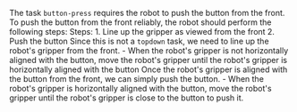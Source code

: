 The task `button-press` requires the robot to push the button from the front. To push the button from the front reliably, the robot should perform the following steps:
    Steps:  1. Line up the gripper as viewed from the front  2. Push the button
    Since this is not a `topdown` task, we need to line up the robot's gripper from the front.
    - When the robot's gripper is not horizontally aligned with the button, move the robot's gripper until the robot's gripper is horizontally aligned with the button
    Once the robot's gripper is aligned with the button from the front, we can simply push the button. 
    - When the robot's gripper is horizontally aligned with the button, move the robot's gripper until the robot's gripper is close to the button to push it.